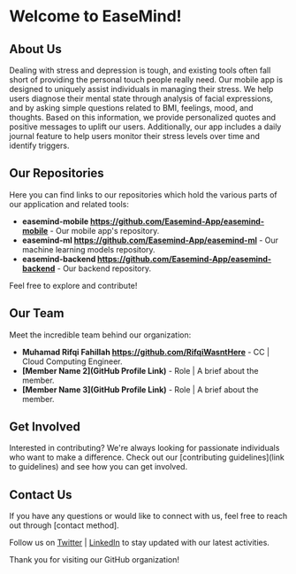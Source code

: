 # Welcome to EaseMind!

## About Us

Dealing with stress and depression is tough, and existing tools often fall short of providing the personal touch people really need. Our mobile app is designed to uniquely assist individuals in managing their stress. We help users diagnose their mental state through analysis of facial expressions, and by asking simple questions related to BMI, feelings, mood, and thoughts. Based on this information, we provide personalized quotes and positive messages to uplift our users. Additionally, our app includes a daily journal feature to help users monitor their stress levels over time and identify triggers.

## Our Repositories

Here you can find links to our repositories which hold the various parts of our application and related tools:

- **easemind-mobile https://github.com/Easemind-App/easemind-mobile** - Our mobile app's repository.
- **easemind-ml https://github.com/Easemind-App/easemind-ml** - Our machine learning models repository.
- **easemind-backend https://github.com/Easemind-App/easemind-backend** - Our backend repository.

Feel free to explore and contribute!

## Our Team

Meet the incredible team behind our organization:

- **Muhamad Rifqi Fahillah https://github.com/RifqiWasntHere** - CC | Cloud Computing Engineer.
- **[Member Name 2](GitHub Profile Link)** - Role | A brief about the member.
- **[Member Name 3](GitHub Profile Link)** - Role | A brief about the member.

## Get Involved

Interested in contributing? We're always looking for passionate individuals who want to make a difference. Check out our [contributing guidelines](link to guidelines) and see how you can get involved.

## Contact Us

If you have any questions or would like to connect with us, feel free to reach out through [contact method].

Follow us on [Twitter](#) | [LinkedIn](#) to stay updated with our latest activities.

Thank you for visiting our GitHub organization!
